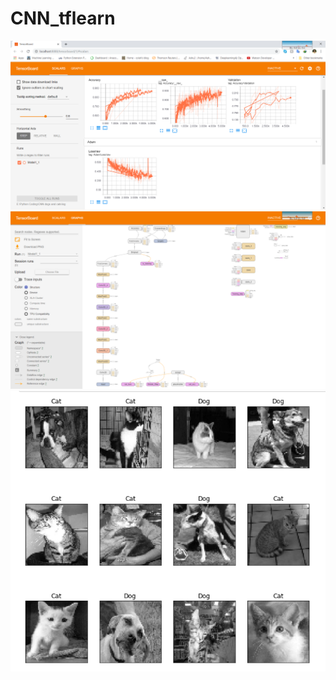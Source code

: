 # CNN_tflearn

![tf1](https://github.com/ASH1998/CNN_tflearn/blob/master/Images/TensorBoard%20-%20Google%20Chrome%2004-03-2019%2021_34_19.png)
![tf](https://github.com/ASH1998/CNN_tflearn/blob/master/Images/TensorBoard%20-%20Google%20Chrome%2004-03-2019%2021_35_07.png)
![result](https://github.com/ASH1998/CNN_tflearn/blob/master/Images/dg.PNG)
